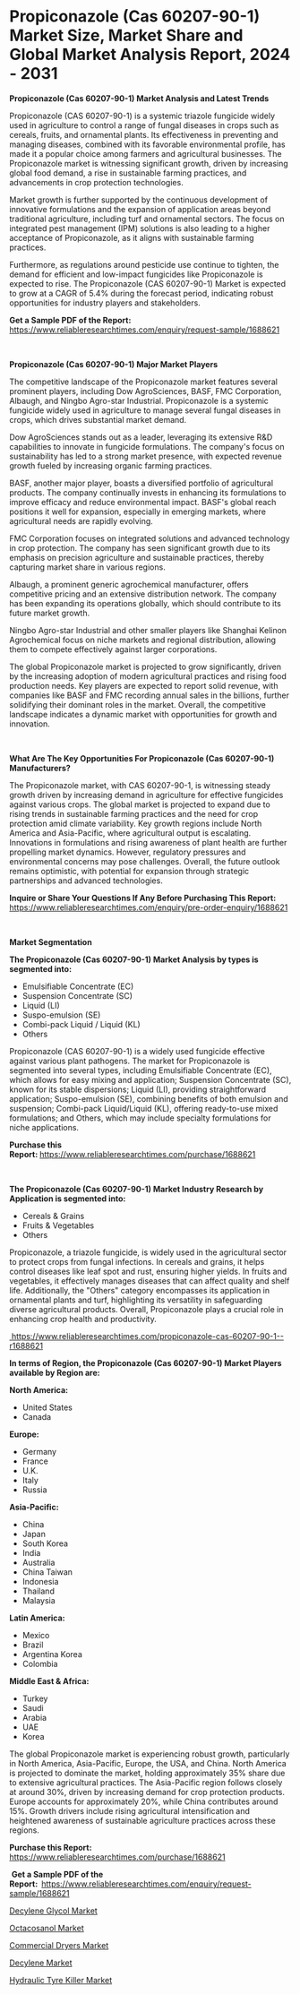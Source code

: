 <p><h1>Propiconazole (Cas 60207-90-1) Market Size, Market Share and Global Market Analysis Report, 2024 - 2031</h1></p><p><strong>Propiconazole (Cas 60207-90-1) Market Analysis and Latest Trends</strong></p>
<p><p>Propiconazole (CAS 60207-90-1) is a systemic triazole fungicide widely used in agriculture to control a range of fungal diseases in crops such as cereals, fruits, and ornamental plants. Its effectiveness in preventing and managing diseases, combined with its favorable environmental profile, has made it a popular choice among farmers and agricultural businesses. The Propiconazole market is witnessing significant growth, driven by increasing global food demand, a rise in sustainable farming practices, and advancements in crop protection technologies.</p><p>Market growth is further supported by the continuous development of innovative formulations and the expansion of application areas beyond traditional agriculture, including turf and ornamental sectors. The focus on integrated pest management (IPM) solutions is also leading to a higher acceptance of Propiconazole, as it aligns with sustainable farming practices.</p><p>Furthermore, as regulations around pesticide use continue to tighten, the demand for efficient and low-impact fungicides like Propiconazole is expected to rise. The Propiconazole (CAS 60207-90-1) Market is expected to grow at a CAGR of 5.4% during the forecast period, indicating robust opportunities for industry players and stakeholders. </p></p>
<p><strong>Get a Sample PDF of the Report:&nbsp;</strong> <a href="https://www.reliableresearchtimes.com/enquiry/request-sample/1688621?utm_campaign=1593&utm_medium=2&utm_source=Github&utm_content=ia&utm_term=17102024&utm_id=propiconazole-cas-60207-90-1">https://www.reliableresearchtimes.com/enquiry/request-sample/1688621</a></p>
<p>&nbsp;</p>
<p><strong>Propiconazole (Cas 60207-90-1) Major Market Players</strong></p>
<p><p>The competitive landscape of the Propiconazole market features several prominent players, including Dow AgroSciences, BASF, FMC Corporation, Albaugh, and Ningbo Agro-star Industrial. Propiconazole is a systemic fungicide widely used in agriculture to manage several fungal diseases in crops, which drives substantial market demand.</p><p>Dow AgroSciences stands out as a leader, leveraging its extensive R&D capabilities to innovate in fungicide formulations. The company's focus on sustainability has led to a strong market presence, with expected revenue growth fueled by increasing organic farming practices.</p><p>BASF, another major player, boasts a diversified portfolio of agricultural products. The company continually invests in enhancing its formulations to improve efficacy and reduce environmental impact. BASF's global reach positions it well for expansion, especially in emerging markets, where agricultural needs are rapidly evolving.</p><p>FMC Corporation focuses on integrated solutions and advanced technology in crop protection. The company has seen significant growth due to its emphasis on precision agriculture and sustainable practices, thereby capturing market share in various regions.</p><p>Albaugh, a prominent generic agrochemical manufacturer, offers competitive pricing and an extensive distribution network. The company has been expanding its operations globally, which should contribute to its future market growth.</p><p>Ningbo Agro-star Industrial and other smaller players like Shanghai Kelinon Agrochemical focus on niche markets and regional distribution, allowing them to compete effectively against larger corporations.</p><p>The global Propiconazole market is projected to grow significantly, driven by the increasing adoption of modern agricultural practices and rising food production needs. Key players are expected to report solid revenue, with companies like BASF and FMC recording annual sales in the billions, further solidifying their dominant roles in the market. Overall, the competitive landscape indicates a dynamic market with opportunities for growth and innovation.</p></p>
<p>&nbsp;</p>
<p><strong>What Are The Key Opportunities For Propiconazole (Cas 60207-90-1) Manufacturers?</strong></p>
<p><p>The Propiconazole market, with CAS 60207-90-1, is witnessing steady growth driven by increasing demand in agriculture for effective fungicides against various crops. The global market is projected to expand due to rising trends in sustainable farming practices and the need for crop protection amid climate variability. Key growth regions include North America and Asia-Pacific, where agricultural output is escalating. Innovations in formulations and rising awareness of plant health are further propelling market dynamics. However, regulatory pressures and environmental concerns may pose challenges. Overall, the future outlook remains optimistic, with potential for expansion through strategic partnerships and advanced technologies.</p></p>
<p><strong>Inquire or Share Your Questions If Any Before Purchasing This Report:</strong> <a href="https://www.reliableresearchtimes.com/enquiry/pre-order-enquiry/1688621?utm_campaign=1593&utm_medium=2&utm_source=Github&utm_content=ia&utm_term=17102024&utm_id=propiconazole-cas-60207-90-1">https://www.reliableresearchtimes.com/enquiry/pre-order-enquiry/1688621</a></p>
<p>&nbsp;</p>
<p><strong>Market Segmentation</strong></p>
<p><strong>The Propiconazole (Cas 60207-90-1) Market Analysis by types is segmented into:</strong></p>
<p><ul><li>Emulsifiable Concentrate (EC)</li><li>Suspension Concentrate (SC)</li><li>Liquid (LI)</li><li>Suspo-emulsion (SE)</li><li>Combi-pack Liquid / Liquid (KL)</li><li>Others</li></ul></p>
<p><p>Propiconazole (CAS 60207-90-1) is a widely used fungicide effective against various plant pathogens. The market for Propiconazole is segmented into several types, including Emulsifiable Concentrate (EC), which allows for easy mixing and application; Suspension Concentrate (SC), known for its stable dispersions; Liquid (LI), providing straightforward application; Suspo-emulsion (SE), combining benefits of both emulsion and suspension; Combi-pack Liquid/Liquid (KL), offering ready-to-use mixed formulations; and Others, which may include specialty formulations for niche applications.</p></p>
<p><strong>Purchase this Report:&nbsp;</strong><a href="https://www.reliableresearchtimes.com/purchase/1688621?utm_campaign=1593&utm_medium=2&utm_source=Github&utm_content=ia&utm_term=17102024&utm_id=propiconazole-cas-60207-90-1">https://www.reliableresearchtimes.com/purchase/1688621</a></p>
<p>&nbsp;</p>
<p><strong>The Propiconazole (Cas 60207-90-1) Market Industry Research by Application is segmented into:</strong></p>
<p><ul><li>Cereals & Grains</li><li>Fruits & Vegetables</li><li>Others</li></ul></p>
<p><p>Propiconazole, a triazole fungicide, is widely used in the agricultural sector to protect crops from fungal infections. In cereals and grains, it helps control diseases like leaf spot and rust, ensuring higher yields. In fruits and vegetables, it effectively manages diseases that can affect quality and shelf life. Additionally, the "Others" category encompasses its application in ornamental plants and turf, highlighting its versatility in safeguarding diverse agricultural products. Overall, Propiconazole plays a crucial role in enhancing crop health and productivity.</p></p>
<p><a href="https://www.reliableresearchtimes.com/propiconazole-cas-60207-90-1--r1688621?utm_campaign=1593&utm_medium=2&utm_source=Github&utm_content=ia&utm_term=17102024&utm_id=propiconazole-cas-60207-90-1">&nbsp;https://www.reliableresearchtimes.com/propiconazole-cas-60207-90-1--r1688621</a></p>
<p><strong>In terms of Region, the Propiconazole (Cas 60207-90-1) Market Players available by Region are:</strong></p>
<p>
    <p> <strong> North America: </strong>
        <ul>
            <li>United States</li>
            <li>Canada</li>
        </ul>
        </p> 
    <p> <strong> Europe: </strong>
        <ul>
            <li>Germany</li>
            <li>France</li>
            <li>U.K.</li>
            <li>Italy</li>
            <li>Russia</li>
        </ul>
        </p> 
    <p> <strong> Asia-Pacific: </strong>
        <ul>
            <li>China</li>
            <li>Japan</li>
            <li>South Korea</li>
            <li>India</li>
            <li>Australia</li>
            <li>China Taiwan</li>
            <li>Indonesia</li>
            <li>Thailand</li>
            <li>Malaysia</li>
        </ul>
        </p> 
    <p> <strong> Latin America: </strong>
        <ul>
            <li>Mexico</li>
            <li>Brazil</li>
            <li>Argentina Korea</li>
            <li>Colombia</li>
        </ul>
        </p> 
    <p> <strong> Middle East & Africa: </strong>
        <ul>
            <li>Turkey</li>
            <li>Saudi</li>
            <li>Arabia</li>
            <li>UAE</li>
            <li>Korea</li>
        </ul>
    </p>
    </p>
<p><p>The global Propiconazole market is experiencing robust growth, particularly in North America, Asia-Pacific, Europe, the USA, and China. North America is projected to dominate the market, holding approximately 35% share due to extensive agricultural practices. The Asia-Pacific region follows closely at around 30%, driven by increasing demand for crop protection products. Europe accounts for approximately 20%, while China contributes around 15%. Growth drivers include rising agricultural intensification and heightened awareness of sustainable agriculture practices across these regions.</p></p>
<p><strong>Purchase this Report: </strong><a href="https://www.reliableresearchtimes.com/purchase/1688621?utm_campaign=1593&utm_medium=2&utm_source=Github&utm_content=ia&utm_term=17102024&utm_id=propiconazole-cas-60207-90-1">https://www.reliableresearchtimes.com/purchase/1688621</a></p>
<p>&nbsp;<strong>Get a Sample PDF of the Report:&nbsp;&nbsp;</strong><a href="https://www.reliableresearchtimes.com/enquiry/request-sample/1688621?utm_campaign=1593&utm_medium=2&utm_source=Github&utm_content=ia&utm_term=17102024&utm_id=propiconazole-cas-60207-90-1">https://www.reliableresearchtimes.com/enquiry/request-sample/1688621</a></p>
<p><strong></strong></p>
<p><p><a href="https://www.linkedin.com/pulse/strategic-forecast-decylene-glycol-market-growth-trends-size-fqykf?utm_campaign=1593&utm_medium=2&utm_source=Github&utm_content=ia&utm_term=17102024&utm_id=propiconazole-cas-60207-90-1">Decylene Glycol Market</a></p><p><a href="https://www.linkedin.com/pulse/octacosanol-market-trends-growth-outlook-2024-2031-insight-dial-dohjf?utm_campaign=1593&utm_medium=2&utm_source=Github&utm_content=ia&utm_term=17102024&utm_id=propiconazole-cas-60207-90-1">Octacosanol Market</a></p><p><a href="https://issuu.com/reportprime-2/docs/commercial-dryers-market-size-2030._38ca69a59b7259?utm_campaign=1593&utm_medium=2&utm_source=Github&utm_content=ia&utm_term=17102024&utm_id=propiconazole-cas-60207-90-1">Commercial Dryers Market</a></p><p><a href="https://www.linkedin.com/pulse/decoding-decylene-market-signals-growth-algorithms-2024-2031-9xz9f?utm_campaign=1593&utm_medium=2&utm_source=Github&utm_content=ia&utm_term=17102024&utm_id=propiconazole-cas-60207-90-1">Decylene Market</a></p><p><a href="https://www.linkedin.com/pulse/global-hydraulic-tyre-killer-industry-analysis-share-a8oye?utm_campaign=1593&utm_medium=2&utm_source=Github&utm_content=ia&utm_term=17102024&utm_id=propiconazole-cas-60207-90-1">Hydraulic Tyre Killer Market</a></p></p>